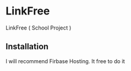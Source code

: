 # LinkFree
LinkFree ( School Project )<br>

## Installation     
I will recommend Firbase Hosting. It free to do it<br>

